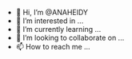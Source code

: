 - 👋 Hi, I’m @ANAHEIDY
- 👀 I’m interested in ...
- 🌱 I’m currently learning ...
- 💞️ I’m looking to collaborate on ...
- 📫 How to reach me ...

<!---
ANAHEIDY/ANAHEIDY is a ✨ special ✨ repository because its `README.md` (this file) appears on your GitHub profile.
You can click the Preview link to take a look at your changes.
--->
